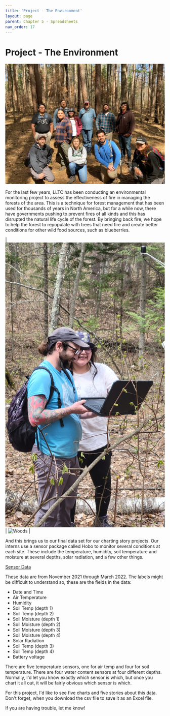 ```yaml
--- 
title: 'Project - The Environment'
layout: page
parent: Chapter 5 - Spreadsheets
nav_order: 17
---
```


Project - The Environment
=========================

![Intern photo](images/project_env/group.png)

For the last few years, LLTC has been conducting an environmental monitoring project to assess the effectiveness of fire in managing the forests of the area. This is a technique for forest management that has been used for thousands of years in North America, but for a while now, there have governments pushing to prevent fires of all kinds and this has disrupted the natural life cycle of the forest. By bringing back fire, we hope to help the forest to repopulate with trees that need fire and create better conditions for other wild food sources, such as blueberries.

| ![interns with laptop](images/project_env/laptop.jpg) | ![Woods](images/project_env/standing.jpg) |

And this brings us to our final data set for our charting story projects. Our interns use a sensor package called Hobo to monitor several conditions at each site. These include the temperature, humidity, soil temperature and moisture at several depths, solar radiation, and a few other things.

[Sensor Data](res/projects/hobo1.csv)

These data are from November 2021 through March 2022. The labels might be difficult to understand so, these are the fields in the data:

* Date and Time
* Air Temperature
* Humidity
* Soil Temp (depth 1)
* Soil Temp (depth 2)
* Soil Moisture (depth 1)
* Soil Moisture (depth 2)
* Soil Moisture (depth 3)
* Soil Moisture (depth 4)
* Solar Radiation
* Soil Temp (depth 3)
* Soil Temp (depth 4)
* Battery voltage

There are five temperature sensors, one for air temp and four for soil temperature. There are four water content sensors at four different depths. Normally, I'd let you know exactly which sensor is which, but once you chart it all out, it will be fairly obvious which sensor is which.

For this project, I'd like to see five charts and five stories about this data. Don't forget, when you download the csv file to save it as an Excel file.

If you are having trouble, let me know!
